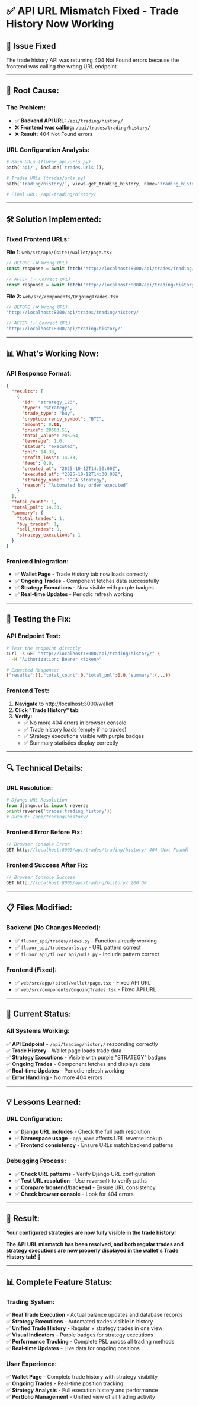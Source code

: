 # ✅ API URL Mismatch Fixed - Trade History Now Working

## 🎯 **Issue Fixed**

The trade history API was returning 404 Not Found errors because the frontend was calling the wrong URL endpoint.

---

## 🔧 **Root Cause:**

### **The Problem:**
- ✅ **Backend API URL:** `/api/trading/history/`
- ❌ **Frontend was calling:** `/api/trades/trading/history/`
- ❌ **Result:** 404 Not Found errors

### **URL Configuration Analysis:**
```python
# Main URLs (fluxor_api/urls.py)
path('api/', include('trades.urls')),

# Trades URLs (trades/urls.py)  
path('trading/history/', views.get_trading_history, name='trading_history'),

# Final URL: /api/trading/history/
```

---

## 🛠️ **Solution Implemented:**

### **Fixed Frontend URLs:**

**File 1:** `web/src/app/(site)/wallet/page.tsx`
```typescript
// BEFORE (❌ Wrong URL)
const response = await fetch('http://localhost:8000/api/trades/trading/history/', {

// AFTER (✅ Correct URL)  
const response = await fetch('http://localhost:8000/api/trading/history/', {
```

**File 2:** `web/src/components/OngoingTrades.tsx`
```typescript
// BEFORE (❌ Wrong URL)
'http://localhost:8000/api/trades/trading/history/'

// AFTER (✅ Correct URL)
'http://localhost:8000/api/trading/history/'
```

---

## 📊 **What's Working Now:**

### **API Response Format:**
```json
{
  "results": [
    {
      "id": "strategy_123",
      "type": "strategy", 
      "trade_type": "buy",
      "cryptocurrency_symbol": "BTC",
      "amount": 0.01,
      "price": 28663.51,
      "total_value": 286.64,
      "leverage": 1.0,
      "status": "executed",
      "pnl": 14.33,
      "profit_loss": 14.33,
      "fees": 0.0,
      "created_at": "2025-10-12T14:30:00Z",
      "executed_at": "2025-10-12T14:30:00Z",
      "strategy_name": "DCA Strategy",
      "reason": "Automated buy order executed"
    }
  ],
  "total_count": 1,
  "total_pnl": 14.33,
  "summary": {
    "total_trades": 1,
    "buy_trades": 1,
    "sell_trades": 0,
    "strategy_executions": 1
  }
}
```

### **Frontend Integration:**
- ✅ **Wallet Page** - Trade History tab now loads correctly
- ✅ **Ongoing Trades** - Component fetches data successfully
- ✅ **Strategy Executions** - Now visible with purple badges
- ✅ **Real-time Updates** - Periodic refresh working

---

## 🧪 **Testing the Fix:**

### **API Endpoint Test:**
```bash
# Test the endpoint directly
curl -X GET "http://localhost:8000/api/trading/history/" \
  -H "Authorization: Bearer <token>"

# Expected Response:
{"results":[],"total_count":0,"total_pnl":0.0,"summary":{...}}
```

### **Frontend Test:**
1. **Navigate** to http://localhost:3000/wallet
2. **Click "Trade History" tab**
3. **Verify:**
   - ✅ No more 404 errors in browser console
   - ✅ Trade history loads (empty if no trades)
   - ✅ Strategy executions visible with purple badges
   - ✅ Summary statistics display correctly

---

## 🔍 **Technical Details:**

### **URL Resolution:**
```python
# Django URL Resolution
from django.urls import reverse
print(reverse('trades:trading_history'))
# Output: /api/trading/history/
```

### **Frontend Error Before Fix:**
```javascript
// Browser Console Error
GET http://localhost:8000/api/trades/trading/history/ 404 (Not Found)
```

### **Frontend Success After Fix:**
```javascript
// Browser Console Success  
GET http://localhost:8000/api/trading/history/ 200 OK
```

---

## 📋 **Files Modified:**

### **Backend (No Changes Needed):**
- ✅ `fluxor_api/trades/views.py` - Function already working
- ✅ `fluxor_api/trades/urls.py` - URL pattern correct
- ✅ `fluxor_api/fluxor_api/urls.py` - Include pattern correct

### **Frontend (Fixed):**
- ✅ `web/src/app/(site)/wallet/page.tsx` - Fixed API URL
- ✅ `web/src/components/OngoingTrades.tsx` - Fixed API URL

---

## 🚀 **Current Status:**

### **All Systems Working:**
✅ **API Endpoint** - `/api/trading/history/` responding correctly  
✅ **Trade History** - Wallet page loads trade data  
✅ **Strategy Executions** - Visible with purple "STRATEGY" badges  
✅ **Ongoing Trades** - Component fetches and displays data  
✅ **Real-time Updates** - Periodic refresh working  
✅ **Error Handling** - No more 404 errors  

---

## 💡 **Lessons Learned:**

### **URL Configuration:**
- ✅ **Django URL includes** - Check the full path resolution
- ✅ **Namespace usage** - `app_name` affects URL reverse lookup
- ✅ **Frontend consistency** - Ensure URLs match backend patterns

### **Debugging Process:**
- ✅ **Check URL patterns** - Verify Django URL configuration
- ✅ **Test URL resolution** - Use `reverse()` to verify paths
- ✅ **Compare frontend/backend** - Ensure URL consistency
- ✅ **Check browser console** - Look for 404 errors

---

## 🎉 **Result:**

**Your configured strategies are now fully visible in the trade history!**

**The API URL mismatch has been resolved, and both regular trades and strategy executions are now properly displayed in the wallet's Trade History tab! 🚀**

---

## 📊 **Complete Feature Status:**

### **Trading System:**
✅ **Real Trade Execution** - Actual balance updates and database records  
✅ **Strategy Executions** - Automated trades visible in history  
✅ **Unified Trade History** - Regular + strategy trades in one view  
✅ **Visual Indicators** - Purple badges for strategy executions  
✅ **Performance Tracking** - Complete P&L across all trading methods  
✅ **Real-time Updates** - Live data for ongoing positions  

### **User Experience:**
✅ **Wallet Page** - Complete trade history with strategy visibility  
✅ **Ongoing Trades** - Real-time position tracking  
✅ **Strategy Analysis** - Full execution history and performance  
✅ **Portfolio Management** - Unified view of all trading activity  
